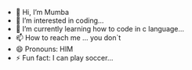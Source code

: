- 👋 Hi, I’m Mumba
- 👀 I’m interested in coding...
- 🌱 I’m currently learning how to code in c language...
- 📫 How to reach me ... you don`t
- 😄 Pronouns: HIM
- ⚡ Fun fact: I can play soccer...

<!---
mum6a/mum6a is a ✨ special ✨ repository because its `README.md` (this file) appears on your GitHub profile.
You can click the Preview link to take a look at your changes.
--->
